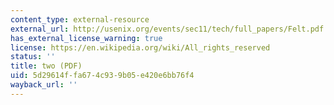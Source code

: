 ```yaml
---
content_type: external-resource
external_url: http://usenix.org/events/sec11/tech/full_papers/Felt.pdf
has_external_license_warning: true
license: https://en.wikipedia.org/wiki/All_rights_reserved
status: ''
title: two (PDF)
uid: 5d29614f-fa67-4c93-9b05-e420e6bb76f4
wayback_url: ''
---
```

